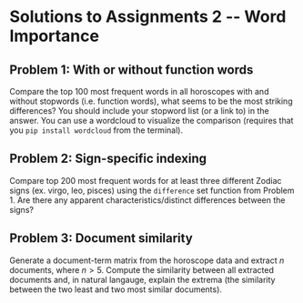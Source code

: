 # Solutions to Assignments 2 -- Word Importance #

## Problem 1: With or without function words ##

Compare the top 100 most frequent words in all horoscopes with and without stopwords (i.e. function words), what seems to be the most striking differences? You should include your stopword list (or a link to) in the answer. You can use a wordcloud to visualize the comparison (requires that you `pip install wordcloud` from the terminal). 

## Problem 2: Sign-specific indexing ##

Compare top 200 most frequent words for at least three different Zodiac signs (ex. virgo, leo, pisces) using the `difference` set function from Problem 1. Are there any apparent characteristics/distinct differences between the signs?

## Problem 3: Document similarity ##

Generate a document-term matrix from the horoscope data and extract $n$ documents, where $n > 5$. Compute the similarity between all extracted documents and, in natural langauge, explain the extrema (the similarity between the two least and two most similar documents).